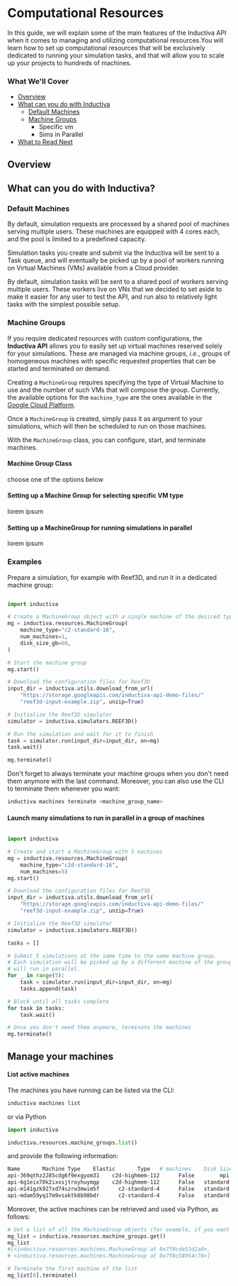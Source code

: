 # Computational Resources
In this guide, we will explain some of the main features of the Inductiva API when it comes to managing and utilizing computational resources.You will learn how to set up computational resources that will be exclusively dedicated to running your simulation tasks, and that will allow you to scale up your projects to hundreds of machines.

### What We'll Cover
* [Overview]()
* [What can you do with Inductiva]()
    * [Default Machines]()
    * [Machine Groups]()
        * Specific vm
        * Sims in Parallel
* [What to Read Next]()


## Overview


## What can you do with Inductiva?

### Default Machines
By default, simulation requests are processed by a shared pool of machines serving 
multiple users. These machines are equipped with 4 cores each, and the pool is 
limited to a predefined capacity. 

Simulation tasks you create and submit via the Inductiva will be sent to a Task queue, and will eventually be picked up by a pool of workers running on Virtual Machines (VMs) available from a Cloud provider. 

By default, simulation tasks will be sent to a shared pool of workers serving multiple users. These workers live on VNs that we decided to set aside to make it easier for any user to test the API, and run also to relatively light tasks with the simplest possible setup. 

### Machine Groups
If you require dedicated resources with custom 
configurations, the **Inductiva API** allows you to easily set up virtual machines 
reserved solely for your simulations. These are managed via machine groups, *i.e.*, 
groups of homogeneous machines with specific requested properties that can be 
started and terminated on demand. 

Creating a `MachineGroup` requires specifying the 
type of Virtual Machine to use and the number of such VMs that will compose the 
group. Currently, the available options for the `machine_type` are the ones 
available in the [Google Cloud Platform](https://cloud.google.com/compute/docs/machine-types). 

Once a `MachineGroup` is created, simply pass it as argument to your simulations, 
which will then be scheduled to run on those machines. 

With the `MachineGroup` class, you can configure, 
start, and terminate machines. 

#### Machine Group Class

choose one of the options below

#### Setting up a Machine Group for selecting specific VM type
lorem ipsum
#### Setting up a MachineGroup for running simulations in parallel
lorem ipsum
### Examples


Prepare a simulation, for example with Reef3D, and run it in a dedicated machine group:

```python

import inductiva

# Create a MachineGroup object with a single machine of the desired type
mg = inductiva.resources.MachineGroup(
    machine_type="c2-standard-16",
    num_machines=1,
    disk_size_gb=60,
)

# Start the machine group
mg.start()

# Download the configuration files for Reef3D
input_dir = inductiva.utils.download_from_url(
    "https://storage.googleapis.com/inductiva-api-demo-files/"
    "reef3d-input-example.zip", unzip=True)

# Initialize the Reef3D simulator
simulator = inductiva.simulators.REEF3D()

# Run the simulation and wait for it to finish
task = simulator.run(input_dir=input_dir, on=mg)
task.wait()

mg.terminate()
```

Don't forget to always terminate your machine groups when you don't need them
anymore with the last command. Moreover, you can also use the CLI to terminate
them whenever you want:

```bash
inductiva machines terminate <machine_group_name>
```

#### Launch many simulations to run in parallel in a group of machines


```python

import inductiva

# Create and start a MachineGroup with 5 machines
mg = inductiva.resources.MachineGroup(
    machine_type="c2d-standard-16",
    num_machines=5)
mg.start()

# Download the configuration files for Reef3D
input_dir = inductiva.utils.download_from_url(
    "https://storage.googleapis.com/inductiva-api-demo-files/"
    "reef3d-input-example.zip", unzip=True)

# Initialize the Reef3D simulator
simulator = inductiva.simulators.REEF3D()

tasks = []

# Submit 5 simulations at the same time to the same machine group.
# Each simulation will be picked up by a different machine of the group and all
# will run in parallel.
for _ in range(5):
    task = simulator.run(input_dir=input_dir, on=mg)
    tasks.append(task)

# Block until all tasks complete
for task in tasks:
    task.wait()

# Once you don't need them anymore, terminate the machines
mg.terminate()
```

## Manage your machines
#### List active machines

The machines you have running can be listed via the CLI:

```bash
inductiva machines list
```

or via Python

```python
import inductiva

inductiva.resources.machine_groups.list()
```

and provide the following information:

```bash
Name       Machine Type    Elastic       Type   # machines    Disk Size in GB       Spot   Started at (UTC)
api-369qthz2285cdg6f9exgyom31    c2d-highmem-112      False        mpi            2                200      False   22 Jan, 16:39:12
api-6g1eix70k2ixxsjtroyhuymgp    c2d-highmem-112      False   standard            1                200      False   22 Jan, 16:38:45
api-m141gzk927xd74szrw3mwim5f      c2-standard-4      False   standard            1                 60      False   23 Jan, 10:20:59
api-mdam59yq17m9vsaktk8b98bdr      c2-standard-4      False   standard            1                 60      False   23 Jan, 10:22:43
```

Moreover, the active machines can be retrieved and used via Python, as follows:
```python
# Get a list of all the MachineGroup objects (for example, if you want to terminate them all at once)
mg_list = inductiva.resources.machine_groups.get()
mg_list
#[<inductiva.resources.machines.MachineGroup at 0x7f8cde53d2a0>,
# <inductiva.resources.machines.MachineGroup at 0x7f8c58954c70>]

# Terminate the first machine of the list
mg_list[0].terminate()
```
